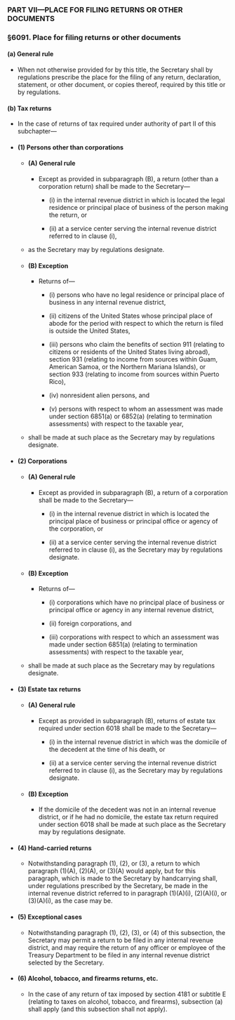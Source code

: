 ### PART VII—PLACE FOR FILING RETURNS OR OTHER DOCUMENTS

### §6091. Place for filing returns or other documents
#### (a) General rule
* When not otherwise provided for by this title, the Secretary shall by regulations prescribe the place for the filing of any return, declaration, statement, or other document, or copies thereof, required by this title or by regulations.

#### (b) Tax returns
* In the case of returns of tax required under authority of part II of this subchapter—

* #### (1) Persons other than corporations
  * #### (A) General rule
    * Except as provided in subparagraph (B), a return (other than a corporation return) shall be made to the Secretary—

      * (i) in the internal revenue district in which is located the legal residence or principal place of business of the person making the return, or

      * (ii) at a service center serving the internal revenue district referred to in clause (i),


  * as the Secretary may by regulations designate.

  * #### (B) Exception
    * Returns of—

      * (i) persons who have no legal residence or principal place of business in any internal revenue district,

      * (ii) citizens of the United States whose principal place of abode for the period with respect to which the return is filed is outside the United States,

      * (iii) persons who claim the benefits of section 911 (relating to citizens or residents of the United States living abroad), section 931 (relating to income from sources within Guam, American Samoa, or the Northern Mariana Islands), or section 933 (relating to income from sources within Puerto Rico),

      * (iv) nonresident alien persons, and

      * (v) persons with respect to whom an assessment was made under section 6851(a) or 6852(a) (relating to termination assessments) with respect to the taxable year,


  * shall be made at such place as the Secretary may by regulations designate.

* #### (2) Corporations
  * #### (A) General rule
    * Except as provided in subparagraph (B), a return of a corporation shall be made to the Secretary—

      * (i) in the internal revenue district in which is located the principal place of business or principal office or agency of the corporation, or

      * (ii) at a service center serving the internal revenue district referred to in clause (i), as the Secretary may by regulations designate.

  * #### (B) Exception
    * Returns of—

      * (i) corporations which have no principal place of business or principal office or agency in any internal revenue district,

      * (ii) foreign corporations, and

      * (iii) corporations with respect to which an assessment was made under section 6851(a) (relating to termination assessments) with respect to the taxable year,


  * shall be made at such place as the Secretary may by regulations designate.

* #### (3) Estate tax returns
  * #### (A) General rule
    * Except as provided in subparagraph (B), returns of estate tax required under section 6018 shall be made to the Secretary—

      * (i) in the internal revenue district in which was the domicile of the decedent at the time of his death, or

      * (ii) at a service center serving the internal revenue district referred to in clause (i), as the Secretary may by regulations designate.

  * #### (B) Exception
    * If the domicile of the decedent was not in an internal revenue district, or if he had no domicile, the estate tax return required under section 6018 shall be made at such place as the Secretary may by regulations designate.

* #### (4) Hand-carried returns
  * Notwithstanding paragraph (1), (2), or (3), a return to which paragraph (1)(A), (2)(A), or (3)(A) would apply, but for this paragraph, which is made to the Secretary by handcarrying shall, under regulations prescribed by the Secretary, be made in the internal revenue district referred to in paragraph (1)(A)(i), (2)(A)(i), or (3)(A)(i), as the case may be.

* #### (5) Exceptional cases
  * Notwithstanding paragraph (1), (2), (3), or (4) of this subsection, the Secretary may permit a return to be filed in any internal revenue district, and may require the return of any officer or employee of the Treasury Department to be filed in any internal revenue district selected by the Secretary.

* #### (6) Alcohol, tobacco, and firearms returns, etc.
  * In the case of any return of tax imposed by section 4181 or subtitle E (relating to taxes on alcohol, tobacco, and firearms), subsection (a) shall apply (and this subsection shall not apply).